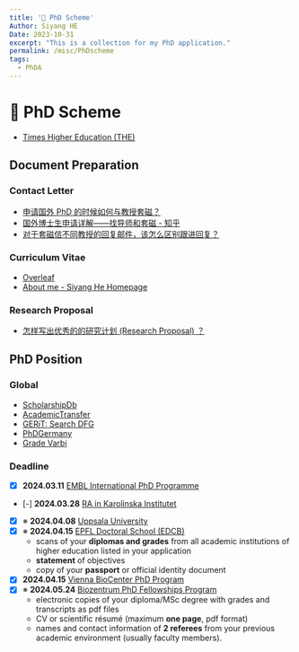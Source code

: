 ```yaml
---
title: '📆 PhD Scheme'
Author: Siyang HE
Date: 2023-10-31
excerpt: "This is a collection for my PhD application."
permalink: /misc/PhDscheme
tags:
  - PhDA
---
```

# 📆 PhD Scheme

- [Times Higher Education (THE)](https://www.timeshighereducation.com/world-university-rankings)

## Document Preparation

### Contact Letter

- [申请国外 PhD 的时候如何与教授套磁？](https://www.zhihu.com/question/25380930)
- [国外博士生申请详解——找导师和套磁 - 知乎](https://zhuanlan.zhihu.com/p/85835406)
- [对于套磁信不同教授的回复邮件，该怎么区别跟进回复？](https://www.zhihu.com/question/65896986)

### Curriculum Vitae

- [Overleaf](https://www.overleaf.com/project)
- [About me - Siyang He Homepage](https://hesiyang395.github.io/)

### Research Proposal

- [怎样写出优秀的的研究计划 (Research Proposal) ？](https://www.zhihu.com/question/23695058)

## PhD Position

### Global

- [ScholarshipDb](https://scholarshipdb.net/scholarships-in-Sweden?q=Biology)
- [AcademicTransfer](https://www.academictransfer.com/en/jobs/)
- [GERiT: Search DFG](https://gerit.org/en/search?display=list&q=biology&type=group)
- [PhDGermany](https://www.daad.de/en/study-and-research-in-germany/phd-studies-and-research/phd-studies/phd/)
- [Grade Varbi](https://profile.varbi.com/user/mypage)

### Deadline

- [x] **2024.03.11** [EMBL International PhD Programme](https://www.embl.org/about/info/embl-international-phd-programme/application/)
- [-] **2024.03.28** [RA in Karolinska Institutet](https://ki.varbi.com/en/what:job/jobID:709717/type:job/where:4/apply:1)
- [x] ※ **2024.04.08** [Uppsala University](https://uu.varbi.com/en/what:job/jobID:708285/)
- [x] ※ **2024.04.15** [EPFL Doctoral School (EDCB)](https://isa.epfl.ch/imoniteur_ISAP/!farforms.htm?x=edoc)
  - scans of your **diplomas and grades** from all academic institutions of higher education listed in your application
  - **statement** of objectives
  - copy of your **passport** or official identity document
- [x] **2024.04.15** [Vienna BioCenter PhD Program](https://training.vbc.ac.at/phd-programme/applications/)
- [x] ※ **2024.05.24** [Biozentrum PhD Fellowships Program](https://www.biozentrum.unibas.ch/phd/international-phd-program/phd-fellowships)
  - electronic copies of your diploma/MSc degree with grades and transcripts as pdf files
  - CV or scientific résumé (maximum **one page**, pdf format) 
  - names and contact information of **2 referees** from your previous academic environment (usually faculty members).
